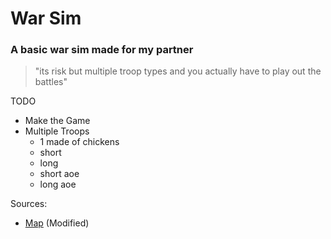 # War Sim

### A basic war sim made for my partner

> "its risk but multiple troop types and you actually have to play out the battles"

TODO

- Make the Game
- Multiple Troops
  - 1 made of chickens
  - short
  - long
  - short aoe
  - long aoe

Sources:

- [Map](https://ca.wikipedia.org/wiki/Risk#/media/Fitxer:Risk_game_map.png) (Modified)
